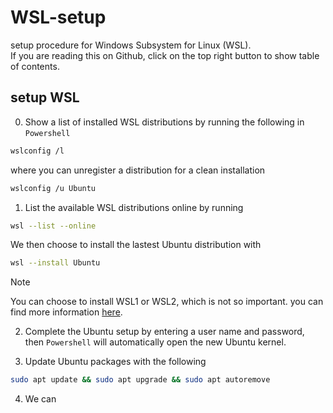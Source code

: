 # WSL-setup

setup procedure for Windows Subsystem for Linux (WSL). \
If you are reading this on Github, click on the top right button to show table of contents.

## setup WSL

0. Show a list of installed WSL distributions by running the following in `Powershell`
```bash
wslconfig /l
```
where you can unregister a distribution for a clean installation
```bash
wslconfig /u Ubuntu
```

1. List the available WSL distributions online by running 
```bash
wsl --list --online
```
We then choose to install the lastest Ubuntu distribution with
```bash
wsl --install Ubuntu
```
> [!NOTE]
> You can choose to install WSL1 or WSL2, which is not so important.
> you can find more information [here](https://learn.microsoft.com/en-us/windows/wsl/).

2. Complete the Ubuntu setup by entering a user name and password, then `Powershell` will automatically open the new Ubuntu kernel.

3. Update Ubuntu packages with the following
```bash
sudo apt update && sudo apt upgrade && sudo apt autoremove
```

4. We can 